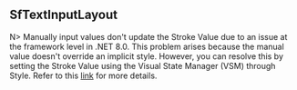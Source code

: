 ## SfTextInputLayout

N> Manually input values don't update the Stroke Value due to an issue at the framework level in .NET 8.0. This problem arises because the manual value doesn't override an implicit style. However, you can resolve this by setting the Stroke Value using the Visual State Manager (VSM) through Style. Refer to this [link](https://github.com/dotnet/maui/issues/18103) for more details.